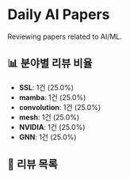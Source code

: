 # Daily AI Papers

Reviewing papers related to AI/ML.

## 📊 분야별 리뷰 비율
<!-- stats-start -->
- **SSL**: 1건 (25.0%)
- **mamba**: 1건 (25.0%)
- **convolution**: 1건 (25.0%)
- **mesh**: 1건 (25.0%)
- **NVIDIA**: 1건 (25.0%)
- **GNN**: 1건 (25.0%)
<!-- stats-end -->

## 📝 리뷰 목록
<!-- list-start -->

<!-- list-end -->
